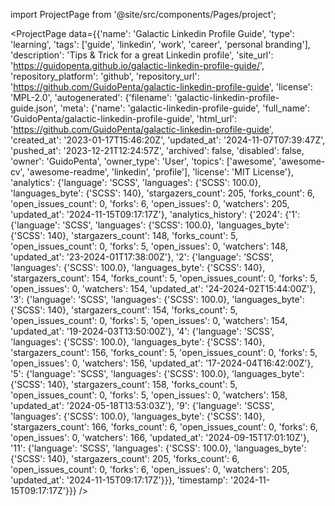 
import ProjectPage from '@site/src/components/Pages/project';

<ProjectPage
    data={{'name': 'Galactic Linkedin Profile Guide', 'type': 'learning', 'tags': ['guide', 'linkedin', 'work', 'career', 'personal branding'], 'description': 'Tips & Trick for a great Linkedin profile', 'site_url': 'https://guidopenta.github.io/galactic-linkedin-profile-guide/', 'repository_platform': 'github', 'repository_url': 'https://github.com/GuidoPenta/galactic-linkedin-profile-guide', 'license': 'MPL-2.0', 'autogenerated': {'filename': 'galactic-linkedin-profile-guide.json', 'meta': {'name': 'galactic-linkedin-profile-guide', 'full_name': 'GuidoPenta/galactic-linkedin-profile-guide', 'html_url': 'https://github.com/GuidoPenta/galactic-linkedin-profile-guide', 'created_at': '2023-01-17T15:46:20Z', 'updated_at': '2024-11-07T07:39:47Z', 'pushed_at': '2023-12-21T12:24:57Z', 'archived': false, 'disabled': false, 'owner': 'GuidoPenta', 'owner_type': 'User', 'topics': ['awesome', 'awesome-cv', 'awesome-readme', 'linkedin', 'profile'], 'license': 'MIT License'}, 'analytics': {'language': 'SCSS', 'languages': {'SCSS': 100.0}, 'languages_byte': {'SCSS': 140}, 'stargazers_count': 205, 'forks_count': 6, 'open_issues_count': 0, 'forks': 6, 'open_issues': 0, 'watchers': 205, 'updated_at': '2024-11-15T09:17:17Z'}, 'analytics_history': {'2024': {'1': {'language': 'SCSS', 'languages': {'SCSS': 100.0}, 'languages_byte': {'SCSS': 140}, 'stargazers_count': 148, 'forks_count': 5, 'open_issues_count': 0, 'forks': 5, 'open_issues': 0, 'watchers': 148, 'updated_at': '23-2024-01T17:38:00Z'}, '2': {'language': 'SCSS', 'languages': {'SCSS': 100.0}, 'languages_byte': {'SCSS': 140}, 'stargazers_count': 154, 'forks_count': 5, 'open_issues_count': 0, 'forks': 5, 'open_issues': 0, 'watchers': 154, 'updated_at': '24-2024-02T15:44:00Z'}, '3': {'language': 'SCSS', 'languages': {'SCSS': 100.0}, 'languages_byte': {'SCSS': 140}, 'stargazers_count': 154, 'forks_count': 5, 'open_issues_count': 0, 'forks': 5, 'open_issues': 0, 'watchers': 154, 'updated_at': '19-2024-03T13:50:00Z'}, '4': {'language': 'SCSS', 'languages': {'SCSS': 100.0}, 'languages_byte': {'SCSS': 140}, 'stargazers_count': 156, 'forks_count': 5, 'open_issues_count': 0, 'forks': 5, 'open_issues': 0, 'watchers': 156, 'updated_at': '17-2024-04T16:42:00Z'}, '5': {'language': 'SCSS', 'languages': {'SCSS': 100.0}, 'languages_byte': {'SCSS': 140}, 'stargazers_count': 158, 'forks_count': 5, 'open_issues_count': 0, 'forks': 5, 'open_issues': 0, 'watchers': 158, 'updated_at': '2024-05-18T13:53:03Z'}, '9': {'language': 'SCSS', 'languages': {'SCSS': 100.0}, 'languages_byte': {'SCSS': 140}, 'stargazers_count': 166, 'forks_count': 6, 'open_issues_count': 0, 'forks': 6, 'open_issues': 0, 'watchers': 166, 'updated_at': '2024-09-15T17:01:10Z'}, '11': {'language': 'SCSS', 'languages': {'SCSS': 100.0}, 'languages_byte': {'SCSS': 140}, 'stargazers_count': 205, 'forks_count': 6, 'open_issues_count': 0, 'forks': 6, 'open_issues': 0, 'watchers': 205, 'updated_at': '2024-11-15T09:17:17Z'}}}, 'timestamp': '2024-11-15T09:17:17Z'}}}
/>
